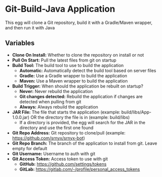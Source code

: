 # Git-Build-Java Application

This egg will clone a Git repository, build it with a Gradle/Maven wrapper, and then run it with Java

## Variables

- **Clone On Install:** Whether to clone the repository on install or not
- **Pull On Start:** Pull the latest files from git on startup
- **Build Tool:** The build tool to use to build the application
  - **Automatic:** Automatically detect the build tool based on server files
  - **Gradle:** Use a Gradle wrapper to build the application
  - **Maven:** Use a Maven wrapper to build the application
- **Build Trigger:** When should the application be rebuilt on startup?
  - **Never:** Never rebuild the application
  - **Git changes detected:** Rebuild the application if changes are detected when pulling from git
  - **Always:** Always rebuild the application
- **JAR File:** The file that starts the application (example: build/libs/App-1.0.0.jar) OR the directory the file is in (example: build/libs)
  - If a directory is provided, the egg will search for the JAR in the directory and use the first one found
- **Git Repo Address:** Git repository to clone/pull (example: https://github.com/srnyx/srnyx-bot)
- **Git Repo Branch:** The branch of the application to install from git. Leave empty for default
- **Git Username:** Username to auth with git
- **Git Access Token:** Access token to use with git
  - **GitHub:** https://github.com/settings/tokens
  - **GitLab:** https://gitlab.com/-/profile/personal_access_tokens
